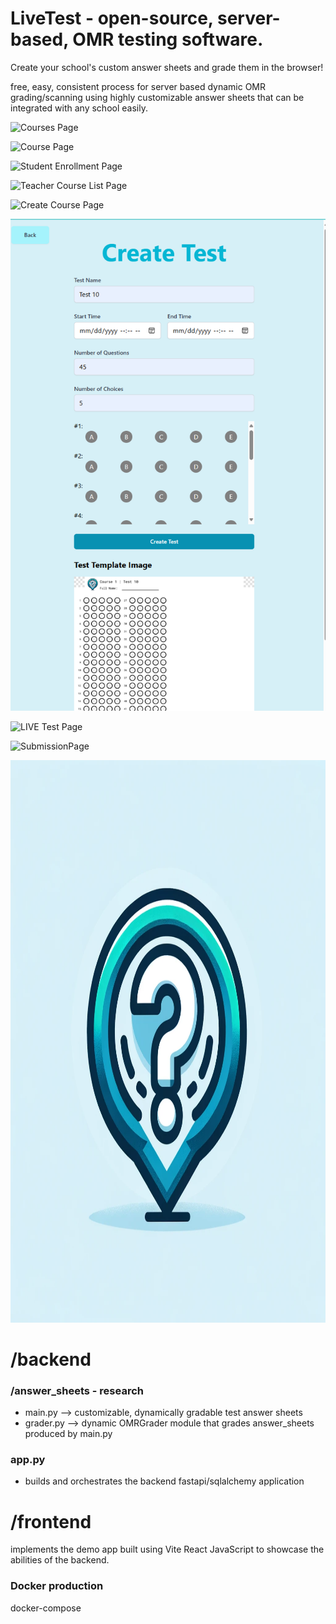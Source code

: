 # LiveTest - open-source, server-based, OMR testing software. 

  Create your school's custom answer sheets and grade them in the browser!

  free, easy, consistent process for server based dynamic OMR grading/scanning using highly customizable answer sheets that can be integrated with any school easily. 

![Courses Page](frontend\app\dist\assets\CoursesPage.png)

![Course Page](frontend\app\dist\assets\CoursePage.png)

![Student Enrollment Page](frontend\app\dist\assets\StudentEnrollment.png)

![Teacher Course List Page](frontend\app\dist\assets\TeacherCourseList.png)

![Create Course Page](frontend\app\dist\assets\CreateCoursePage.png)

![Create Test Page](image.png)

![LIVE Test Page](frontend\app\dist\assets\LIVETestPage.png)

![SubmissionPage](frontend\app\dist\assets\SubmissionPage.png)

<img src="frontend/app/src/assets/LiveTestLogo.png" alt="LiveTestLogo" width="700" height="900">

# /backend
### /answer_sheets  - research
  - main.py --> customizable, dynamically gradable test answer sheets
  - grader.py --> dynamic OMRGrader module that grades answer_sheets produced by main.py

### app.py   
  - builds and orchestrates the backend fastapi/sqlalchemy application
        
        
# /frontend 
  implements the demo app built using Vite React JavaScript to showcase the abilities of the backend. 


### Docker production
  docker-compose